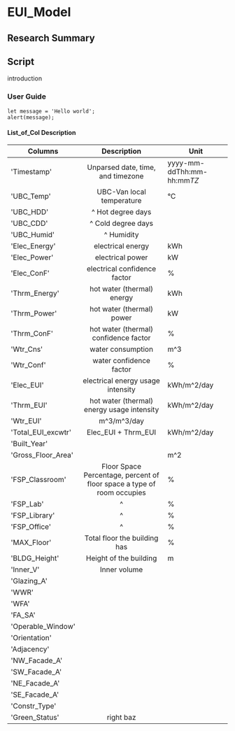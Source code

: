 # EUI_Model

## Research Summary

## Script 
introduction

### User Guide
```
let message = 'Hello world';
alert(message);
```

#### List_of_Col Description

| Columns  | Description | Unit | 
| ------------- |:-------------:|----|
'Timestamp' | Unparsed date, time, and timezone | yyyy-mm-ddThh:mm-hh:mm*TZ*
'UBC_Temp' | UBC-Van local temperature | °C
'UBC_HDD' | ^ Hot degree days | 
'UBC_CDD' |^ Cold degree days | 
'UBC_Humid' | ^ Humidity | 
'Elec_Energy' | electrical energy | kWh
'Elec_Power' | electrical power | kW
'Elec_ConF' | electrical confidence factor | %
'Thrm_Energy' | hot water (thermal) energy| kWh
'Thrm_Power' | hot water (thermal) power | kW
'Thrm_ConF' | hot water (thermal) confidence factor | %
'Wtr_Cns' | water consumption | m^3
'Wtr_Conf' | water confidence factor | % 
'Elec_EUI' | electrical energy usage intensity | kWh/m^2/day
'Thrm_EUI' | hot water (thermal) energy usage intensity | kWh/m^2/day
'Wtr_EUI' | m^3/m^3/day
'Total_EUI_excwtr' | Elec_EUI + Thrm_EUI | kWh/m^2/day
'Built_Year' | 
'Gross_Floor_Area' | | m^2
'FSP_Classroom' | Floor Space Percentage, percent of floor space a type of room occupies | %
'FSP_Lab' | ^ | %
'FSP_Library' | ^ | %
'FSP_Office' | ^ | %
'MAX_Floor' | Total floor the building has | %
'BLDG_Height' | Height of the building | m
'Inner_V' | Inner volume | 
'Glazing_A' |
'WWR' |
'WFA' |
'FA_SA' |
'Operable_Window' |
'Orientation' |
'Adjacency' |
'NW_Facade_A' |
'SW_Facade_A' |
'NE_Facade_A' |
'SE_Facade_A' |
'Constr_Type'  |
'Green_Status' | right baz     |
